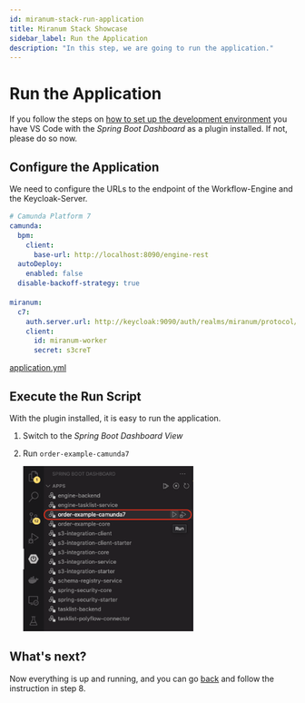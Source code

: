 ```yaml
---
id: miranum-stack-run-application
title: Miranum Stack Showcase
sidebar_label: Run the Application
description: "In this step, we are going to run the application."
---
```


# Run the Application

If you follow the steps on [how to set up the development environment](setup-project.md#2-install-vs-code-plugins) you
have VS Code with the *Spring Boot Dashboard* as a plugin installed.
If not, please do so now.

## Configure the Application

We need to configure the URLs to the endpoint of the Workflow-Engine and the Keycloak-Server.

```yaml
# Camunda Platform 7
camunda:
  bpm:
    client:
      base-url: http://localhost:8090/engine-rest
  autoDeploy:
    enabled: false
  disable-backoff-strategy: true

miranum:
  c7:
    auth.server.url: http://keycloak:9090/auth/realms/miranum/protocol/openid-connect/token
    client:
      id: miranum-worker
      secret: s3creT
```

[application.yml](https://github.com/Miragon/miranum-consulting/blob/f64927d6a36e89869d6e9547987d6c11c063a703/miranum-stack-showcase/order-example/order-example-camunda7/src/main/resources/application.yaml)

## Execute the Run Script

With the plugin installed, it is easy to run the application.

1. Switch to the *Spring Boot Dashboard View*
2. Run `order-example-camunda7`

    <img src="../static/img/miranumStack_run-application.png" alt="Run Spring Boot Application" width="300">

## What's next?

Now everything is up and running, and you can go [back](./overview#development) and follow the instruction in step 8.
